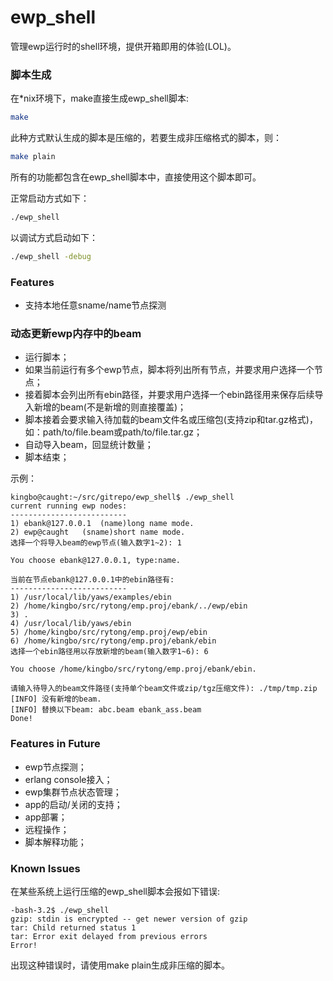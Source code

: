 ewp_shell
=========
管理ewp运行时的shell环境，提供开箱即用的体验(LOL)。

### 脚本生成 ###
在*nix环境下，make直接生成ewp_shell脚本:
```sh
make
```
此种方式默认生成的脚本是压缩的，若要生成非压缩格式的脚本，则：
```sh
make plain
```
所有的功能都包含在ewp_shell脚本中，直接使用这个脚本即可。

正常启动方式如下：
```sh
./ewp_shell
```
以调试方式启动如下：
```sh
./ewp_shell -debug
```

### Features ###
* 支持本地任意sname/name节点探测

### 动态更新ewp内存中的beam ###
* 运行脚本；
* 如果当前运行有多个ewp节点，脚本将列出所有节点，并要求用户选择一个节点；
* 接着脚本会列出所有ebin路径，并要求用户选择一个ebin路径用来保存后续导入新增的beam(不是新增的则直接覆盖)；
* 脚本接着会要求输入待加载的beam文件名或压缩包(支持zip和tar.gz格式)，如：path/to/file.beam或path/to/file.tar.gz；
* 自动导入beam，回显统计数量；
* 脚本结束；

示例：
```
kingbo@caught:~/src/gitrepo/ewp_shell$ ./ewp_shell 
current running ewp nodes:
--------------------------
1) ebank@127.0.0.1 	(name)long name mode.
2) ewp@caught 	(sname)short name mode.
选择一个将导入beam的ewp节点(输入数字1~2): 1

You choose ebank@127.0.0.1, type:name.

当前在节点ebank@127.0.0.1中的ebin路径有:
--------------------------
1) /usr/local/lib/yaws/examples/ebin
2) /home/kingbo/src/rytong/emp.proj/ebank/../ewp/ebin
3) .
4) /usr/local/lib/yaws/ebin
5) /home/kingbo/src/rytong/emp.proj/ewp/ebin
6) /home/kingbo/src/rytong/emp.proj/ebank/ebin
选择一个ebin路径用以存放新增的beam(输入数字1~6): 6

You choose /home/kingbo/src/rytong/emp.proj/ebank/ebin.

请输入待导入的beam文件路径(支持单个beam文件或zip/tgz压缩文件): ./tmp/tmp.zip 
[INFO] 没有新增的beam.
[INFO] 替换以下beam: abc.beam ebank_ass.beam
Done!
```
### Features in Future ###
* ewp节点探测；
* erlang console接入；
* ewp集群节点状态管理；
* app的启动/关闭的支持；
* app部署；
* 远程操作；
* 脚本解释功能；

### Known Issues ###
在某些系统上运行压缩的ewp_shell脚本会报如下错误:
```
-bash-3.2$ ./ewp_shell
gzip: stdin is encrypted -- get newer version of gzip
tar: Child returned status 1
tar: Error exit delayed from previous errors
Error!
```
出现这种错误时，请使用make plain生成非压缩的脚本。
